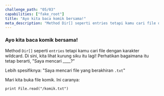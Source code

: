 ```yaml
---
challenge_path: "05/03"
capabilities: ["fake_root"]
title: "Ayo kita baca komik bersama!"
meta_description: "Method Dir[] seperti entries tetapi kamu cari file dengan karakter wildcard. Di sini, kita lihat kurung siku itu lagi!"
---
```


### Ayo kita baca komik bersama!

Method `Dir[]` seperti `entries` tetapi kamu cari file dengan karakter wildcard. Di sini, kita lihat kurung siku itu lagi! Perhatikan bagaimana itu tetap berarti, "Saya mencari ____?"

Lebih spesifiknya: "Saya mencari file yang berakhiran `.txt`"

Mari kita buka file komik. Ini caranya:

`
print File.read("/komik.txt")
`